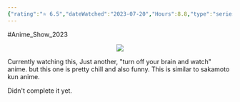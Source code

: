 ```yaml
---
{"rating":"⭐ 6.5","dateWatched":"2023-07-20","Hours":8.8,"type":"series","subType":"series","title":"Helck","englishTitle":"Helck","year":2023,"dataSource":"MALAPI","url":"https://myanimelist.net/anime/51020/Helck","id":51020,"genres":["Action","Fantasy"],"studios":["Satelight"],"episodes":24,"duration":"22 min per ep","onlineRating":7.32,"actors":null,"image":"https://cdn.myanimelist.net/images/anime/1879/133302.jpg","released":true,"streamingServices":["HIDIVE","Anime Digital Network"],"airing":true,"airedFrom":"7/12/2023","airedTo":"1/1/1970","watched":false,"lastWatched":"","personalRating":0,"tags":["mediaDB/tv/series"],"dg-publish":true,"permalink":"/media-db/series/helck-2023/","dgPassFrontmatter":true,"noteIcon":"1","created":"2023-11-14T21:08:36.318+05:30","updated":"2023-12-14T22:33:22.358+05:30"}
---
```


#Anime_Show_2023 

<center><img src="https://cdn.myanimelist.net/images/anime/1879/133302.jpg"></center>

Currently watching this, Just another, "turn off your brain and watch" anime. but this one is pretty chill and also funny. This is similar to sakamoto kun anime.

Didn't complete it yet.